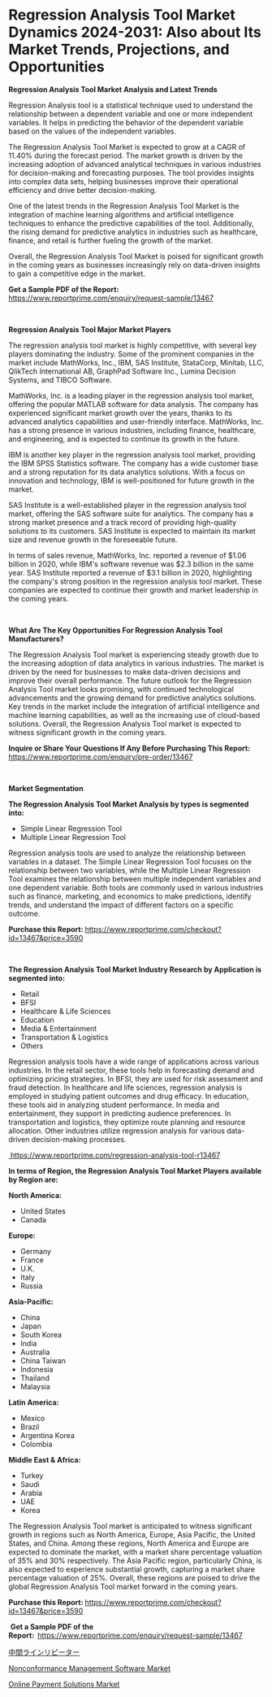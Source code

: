 <p><h1>Regression Analysis Tool Market Dynamics 2024-2031: Also about Its Market Trends, Projections, and Opportunities</h1></p><p><strong>Regression Analysis Tool Market Analysis and Latest Trends</strong></p>
<p><p>Regression Analysis tool is a statistical technique used to understand the relationship between a dependent variable and one or more independent variables. It helps in predicting the behavior of the dependent variable based on the values of the independent variables. </p><p>The Regression Analysis Tool Market is expected to grow at a CAGR of 11.40% during the forecast period. The market growth is driven by the increasing adoption of advanced analytical techniques in various industries for decision-making and forecasting purposes. The tool provides insights into complex data sets, helping businesses improve their operational efficiency and drive better decision-making.</p><p>One of the latest trends in the Regression Analysis Tool Market is the integration of machine learning algorithms and artificial intelligence techniques to enhance the predictive capabilities of the tool. Additionally, the rising demand for predictive analytics in industries such as healthcare, finance, and retail is further fueling the growth of the market.</p><p>Overall, the Regression Analysis Tool Market is poised for significant growth in the coming years as businesses increasingly rely on data-driven insights to gain a competitive edge in the market.</p></p>
<p><strong>Get a Sample PDF of the Report:&nbsp;</strong> <a href="https://www.reportprime.com/enquiry/request-sample/13467">https://www.reportprime.com/enquiry/request-sample/13467</a></p>
<p>&nbsp;</p>
<p><strong>Regression Analysis Tool Major Market Players</strong></p>
<p><p>The regression analysis tool market is highly competitive, with several key players dominating the industry. Some of the prominent companies in the market include MathWorks, Inc., IBM, SAS Institute, StataCorp, Minitab, LLC, QlikTech International AB, GraphPad Software Inc., Lumina Decision Systems, and TIBCO Software.</p><p>MathWorks, Inc. is a leading player in the regression analysis tool market, offering the popular MATLAB software for data analysis. The company has experienced significant market growth over the years, thanks to its advanced analytics capabilities and user-friendly interface. MathWorks, Inc. has a strong presence in various industries, including finance, healthcare, and engineering, and is expected to continue its growth in the future.</p><p>IBM is another key player in the regression analysis tool market, providing the IBM SPSS Statistics software. The company has a wide customer base and a strong reputation for its data analytics solutions. With a focus on innovation and technology, IBM is well-positioned for future growth in the market.</p><p>SAS Institute is a well-established player in the regression analysis tool market, offering the SAS software suite for analytics. The company has a strong market presence and a track record of providing high-quality solutions to its customers. SAS Institute is expected to maintain its market size and revenue growth in the foreseeable future.</p><p>In terms of sales revenue, MathWorks, Inc. reported a revenue of $1.06 billion in 2020, while IBM's software revenue was $2.3 billion in the same year. SAS Institute reported a revenue of $3.1 billion in 2020, highlighting the company's strong position in the regression analysis tool market. These companies are expected to continue their growth and market leadership in the coming years.</p></p>
<p>&nbsp;</p>
<p><strong>What Are The Key Opportunities For Regression Analysis Tool Manufacturers?</strong></p>
<p><p>The Regression Analysis Tool market is experiencing steady growth due to the increasing adoption of data analytics in various industries. The market is driven by the need for businesses to make data-driven decisions and improve their overall performance. The future outlook for the Regression Analysis Tool market looks promising, with continued technological advancements and the growing demand for predictive analytics solutions. Key trends in the market include the integration of artificial intelligence and machine learning capabilities, as well as the increasing use of cloud-based solutions. Overall, the Regression Analysis Tool market is expected to witness significant growth in the coming years.</p></p>
<p><strong>Inquire or Share Your Questions If Any Before Purchasing This Report:</strong> <a href="https://www.reportprime.com/enquiry/pre-order/13467">https://www.reportprime.com/enquiry/pre-order/13467</a></p>
<p>&nbsp;</p>
<p><strong>Market Segmentation</strong></p>
<p><strong>The Regression Analysis Tool Market Analysis by types is segmented into:</strong></p>
<p><ul><li>Simple Linear Regression Tool</li><li>Multiple Linear Regression Tool</li></ul></p>
<p><p>Regression analysis tools are used to analyze the relationship between variables in a dataset. The Simple Linear Regression Tool focuses on the relationship between two variables, while the Multiple Linear Regression Tool examines the relationship between multiple independent variables and one dependent variable. Both tools are commonly used in various industries such as finance, marketing, and economics to make predictions, identify trends, and understand the impact of different factors on a specific outcome.</p></p>
<p><strong>Purchase this Report:&nbsp;</strong><a href="https://www.reportprime.com/checkout?id=13467&price=3590">https://www.reportprime.com/checkout?id=13467&price=3590</a></p>
<p>&nbsp;</p>
<p><strong>The Regression Analysis Tool Market Industry Research by Application is segmented into:</strong></p>
<p><ul><li>Retail</li><li>BFSI</li><li>Healthcare & Life Sciences</li><li>Education</li><li>Media & Entertainment</li><li>Transportation & Logistics</li><li>Others</li></ul></p>
<p><p>Regression analysis tools have a wide range of applications across various industries. In the retail sector, these tools help in forecasting demand and optimizing pricing strategies. In BFSI, they are used for risk assessment and fraud detection. In healthcare and life sciences, regression analysis is employed in studying patient outcomes and drug efficacy. In education, these tools aid in analyzing student performance. In media and entertainment, they support in predicting audience preferences. In transportation and logistics, they optimize route planning and resource allocation. Other industries utilize regression analysis for various data-driven decision-making processes.</p></p>
<p><a href="https://www.reportprime.com/regression-analysis-tool-r13467">&nbsp;https://www.reportprime.com/regression-analysis-tool-r13467</a></p>
<p><strong>In terms of Region, the Regression Analysis Tool Market Players available by Region are:</strong></p>
<p>
    <p> <strong> North America: </strong>
        <ul>
            <li>United States</li>
            <li>Canada</li>
        </ul>
        </p> 
    <p> <strong> Europe: </strong>
        <ul>
            <li>Germany</li>
            <li>France</li>
            <li>U.K.</li>
            <li>Italy</li>
            <li>Russia</li>
        </ul>
        </p> 
    <p> <strong> Asia-Pacific: </strong>
        <ul>
            <li>China</li>
            <li>Japan</li>
            <li>South Korea</li>
            <li>India</li>
            <li>Australia</li>
            <li>China Taiwan</li>
            <li>Indonesia</li>
            <li>Thailand</li>
            <li>Malaysia</li>
        </ul>
        </p> 
    <p> <strong> Latin America: </strong>
        <ul>
            <li>Mexico</li>
            <li>Brazil</li>
            <li>Argentina Korea</li>
            <li>Colombia</li>
        </ul>
        </p> 
    <p> <strong> Middle East & Africa: </strong>
        <ul>
            <li>Turkey</li>
            <li>Saudi</li>
            <li>Arabia</li>
            <li>UAE</li>
            <li>Korea</li>
        </ul>
    </p>
    </p>
<p><p>The Regression Analysis Tool market is anticipated to witness significant growth in regions such as North America, Europe, Asia Pacific, the United States, and China. Among these regions, North America and Europe are expected to dominate the market, with a market share percentage valuation of 35% and 30% respectively. The Asia Pacific region, particularly China, is also expected to experience substantial growth, capturing a market share percentage valuation of 25%. Overall, these regions are poised to drive the global Regression Analysis Tool market forward in the coming years.</p></p>
<p><strong>Purchase this Report: </strong><a href="https://www.reportprime.com/checkout?id=13467&price=3590">https://www.reportprime.com/checkout?id=13467&price=3590</a></p>
<p>&nbsp;<strong>Get a Sample PDF of the Report:&nbsp;&nbsp;</strong><a href="https://www.reportprime.com/enquiry/request-sample/13467">https://www.reportprime.com/enquiry/request-sample/13467</a></p>
<p><strong></strong></p>
<p><p><a href="https://github.com/pepo3k/Market-Research-Report-List-2/blob/main/6412223103905.md">中間ラインリピーター</a></p><p><a href="https://github.com/sofayahoo2023/Market-Research-Report-List-5/blob/main/nonconformance-management-software-market.md">Nonconformance Management Software Market</a></p><p><a href="https://issuu.com/reportprime-2/docs/online-payment-solutions-market-size-2030.pptx">Online Payment Solutions Market</a></p></p>